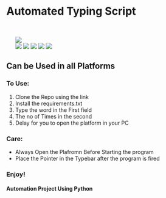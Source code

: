 <h1>Automated Typing Script</h1>
<br>
<ul>
<img src="http://ForTheBadge.com/images/badges/made-with-python.svg"> <br>
<img src="https://img.shields.io/badge/WhatsApp-25D366?style=for-the-badge&logo=whatsapp&logoColor=white">
<img src="https://img.shields.io/badge/Messenger-00B2FF?style=for-the-badge&logo=messenger&logoColor=white">
<img src="https://img.shields.io/badge/Telegram-2CA5E0?style=for-the-badge&logo=telegram&logoColor=white">
<img src="https://img.shields.io/badge/Instagram-E4405F?style=for-the-badge&logo=instagram&logoColor=white">
<img src="https://img.shields.io/badge/Facebook-1877F2?style=for-the-badge&logo=facebook&logoColor=white">
</ul>
<h2>Can be Used in all Platforms</h2>
<h3>To Use:</h3>
<ol>
  <li>Clone the Repo using the link</li>
  <li>Install the requirements.txt</li>
  <li>Type the word in the First field</li>
  <li>The no of Times in the second</li>
  <li>Delay for you to open the platform in your PC</li>
</ol>
<h3>Care:</h3>
<ul>
  <li>Always Open the Plafromn Before Starting the program</li>
  <li>Place the Pointer in the Typebar after the program is fired</li>
</ul>
<h3>Enjoy!</h3>
<h4> Automation Project Using Python</h4>
